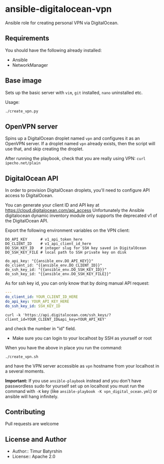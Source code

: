 # ansible-digitalocean-vpn
Ansible role for creating personal VPN via DigitalOcean.

## Requirements
You should have the following already installed:

* Ansible
* NetworkManager

## Base image

Sets up the basic server with `vim`, `git` installed, `nano` uninstalled etc.

Usage:
```bash
./create_vpn.py
```

## OpenVPN server

Spins up a DigitalOcean droplet named `vpn` and configures it as an
OpenVPN server. If a droplet named `vpn` already exists, then the script will use that,
and skip creating the droplet.

After running the playbook, check that you are really using VPN: `curl ipecho.net/plain`

## DigitalOcean API

In order to provision DigitalOcean droplets, you'll need to configure API access to DigitalOcean.

You can generate your client ID and API key at https://cloud.digitalocean.com/api_access
Unfortunately the Ansible digitalocean dynamic inventory module only supports the
deprecated v1 of the DigitalOcean API.

Export the following environment variables on the VPN client:

```
DO_API_KEY      # v1_api_token_here
DO_CLIENT_ID    # v1_api_client_id_here
DO_SSH_KEY_ID   # integer slug for SSH key saved in DigitalOcean
DO_SSH_KEY_FILE # local path to SSH private key on disk
```
```
do_api_key: "{{ansible_env.DO_API_KEY}}"
do_client_id: "{{ansible_env.DO_CLIENT_ID}}"
do_ssh_key_id: "{{ansible_env.DO_SSH_KEY_ID}}"
do_ssh_key_id: "{{ansible_env.DO_SSH_KEY_FILE}}"
```


As for ssh key id, you can only know that by doing manual API request:

```yaml
---
do_client_id: YOUR_CLIENT_ID_HERE
do_api_key: YOUR_API_KEY_HERE
do_ssh_key_id: SSH_KEY_ID
```

```
curl -k 'https://api.digitalocean.com/ssh_keys/?client_id=YOUR_CLIENT_ID&api_key=YOUR_API_KEY'
```
   and check the number in "id" field.

* Make sure you can login to your localhost by SSH as yourself or root

When you have the above in place you run the command:
```
./create_vpn.sh
```
and have the VPN server accessible as `vpn` hostname from your localhost in a several moments.

**Important:** If you use `ansible-playbook` instead and you don't have passwordless sudo for yourself
set up on localhost you must run the command with `-K` key (like `ansible-playbook -K vpn_digital_ocean.yml`)
or ansible will hang infinitely.


## Contributing

Pull requests are welcome

## License and Author

* Author:: Timur Batyrshin
* License:: Apache 2.0

